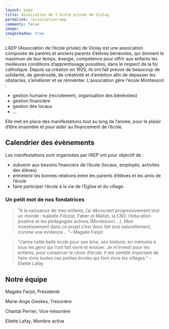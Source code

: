 ```yaml
---
layout: page
title: Association de l’école privée de Violay
permalink: /association-aep
comments: false
image: 
imageshadow: true
---
```


L’AEP (Association de l’école privée) de Violay est une association composée de parents et anciens parents d’élèves bénévoles, qui donnent le maximum de leur temps, énergie, compétence pour offrir aux enfants les meilleures conditions d’apprentissage possibles, dans le respect de la foi catholique. Depuis sa création en 1925, ils ont fait preuve de beaucoup de solidarité, de générosité, de créativité et d’ambition afin de dépasser les obstacles, s’améliorer et se réinventer. 
L’association gère l'école Montessori :
- gestion humaine (recrutement, organisation des bénévoles)
- gestion financière
- gestion des locaux 
- ...

Elle met en place des manifestations tout au long de l’année, pour le plaisir d’être ensemble et pour aider au financement de l’école.

## Calendrier des évènements

Les manifestations sont organisées par l’AEP ont pour objectif de :
- subvenir aux besoins financiers de l’école (locaux, employés, activités des élèves)
-  entretenir les bonnes relations entre les parents d’élèves et les amis de l’école
-  faire participer l’école à la vie de l’Eglise et du village.

### Un petit mot de nos fondatrices

> "A la naissance de mes enfants, j’ai découvert progressivement tout un monde : Isabelle Filiozat, Faber et Malish, la CNV, l’éducation positive et les pédagogies actives (Montessori …). Mon investissement dans ce projet c’est donc fait tout naturellement, comme une évidence… "– Magalie Farjot

> "J’aime cette belle école pour son âme, son histoire, en mémoire à tous les gens qui l’ont fait vivre et évoluer. Je m’investi pour les enfants, pour conserver le choix d’école. Il me semble important de faire vivre toutes ces petites écoles qui font vivre les villages." – Eliette Lafay

## Notre équipe

Magalie Farjot, Présidente 
<figure id="team-member-3" style="background-image: url(assets/images/team/magalie.jpg)"></figure>

Marie-Ange Gieskes, Trésorière
<figure id="team-member-3" style="background-image: url(assets/images/team/marieange.jpg)"></figure>

Chantal Perrier, Vice-trésorière
<figure id="team-member-3" style="background-image: url(assets/images/team/chantal.jpg)"></figure>

Eliette Lafay, Membre active
<figure id="team-member-3" style="background-image: url(assets/images/team/eliette.jpg)"></figure>
